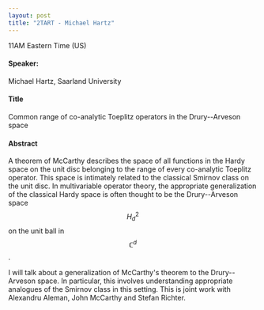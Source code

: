 ```yaml
---
layout: post
title: "2TART - Michael Hartz"
---
```


11AM Eastern Time (US)

#### Speaker:
Michael Hartz, Saarland University 

#### Title
Common range of co-analytic Toeplitz operators in the Drury--Arveson space

#### Abstract
A theorem of McCarthy describes the space of all functions in the Hardy
space on the unit disc belonging to the range of every co-analytic
Toeplitz operator. This space is intimately related to the classical
Smirnov class on the unit disc. In multivariable operator theory, the
appropriate generalization of the classical Hardy space is often thought
to be the Drury--Arveson space $$H^2_d$$ on the unit ball in $$\mathbb C^d$$.

I will talk about a generalization of McCarthy's theorem to the
Drury--Arveson space. In particular, this involves understanding
appropriate analogues of the Smirnov class in this setting. This is
joint work with Alexandru Aleman, John McCarthy and Stefan Richter.


